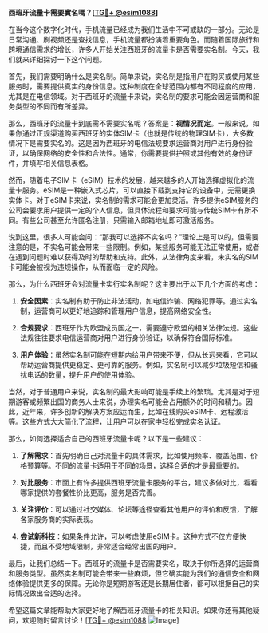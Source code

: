 **西班牙流量卡需要實名嗎？[[TG💪+ @esim1088](https://t.me/s/esim1088)]**

在当今这个数字化时代，手机流量已经成为我们生活中不可或缺的一部分。无论是日常沟通、刷视频还是查找信息，手机流量都扮演着重要角色。而随着国际旅行和跨境通信需求的增长，许多人开始关注西班牙的流量卡是否需要实名制。今天，我们就来详细探讨一下这个问题。

首先，我们需要明确什么是实名制。简单来说，实名制是指用户在购买或使用某些服务时，需要提供真实的身份信息。这种制度在全球范围内都有不同程度的应用，尤其是在电信领域。对于西班牙的流量卡来说，实名制的要求可能会因运营商和服务类型的不同而有所差异。

那么，西班牙的流量卡到底需不需要实名呢？答案是：**视情况而定**。一般来说，如果你通过正规渠道购买西班牙的实体SIM卡（也就是传统的物理SIM卡），大多数情况下是需要实名的。这是因为西班牙的电信法规要求运营商对用户进行身份验证，以确保网络的安全性和合法性。通常，你需要提供护照或其他有效的身份证件，并填写相关信息表格。

然而，随着电子SIM卡（eSIM）技术的发展，越来越多的人开始选择虚拟化的流量卡服务。eSIM是一种嵌入式芯片，可以直接下载到支持它的设备中，无需更换实体卡。对于eSIM卡来说，实名制的需求可能会更加灵活。许多提供eSIM服务的公司会要求用户提供一定的个人信息，但具体流程和要求可能与传统SIM卡有所不同。有些公司甚至允许匿名注册，只需输入邮箱地址即可激活服务。

说到这里，很多人可能会问：“那我可以选择不实名吗？”理论上是可以的，但需要注意的是，不实名可能会带来一些限制。例如，某些服务可能无法正常使用，或者在遇到问题时难以获得及时的帮助和支持。此外，从法律角度来看，未实名的SIM卡可能会被视为违规操作，从而面临一定的风险。

那么，为什么西班牙会对流量卡实行实名制呢？这主要出于以下几个方面的考虑：

1. **安全因素**：实名制有助于防止非法活动，如电信诈骗、网络犯罪等。通过实名制，运营商可以更好地追踪和管理用户信息，提高网络安全性。
   
2. **合规要求**：西班牙作为欧盟成员国之一，需要遵守欧盟的相关法律法规。这些法规往往要求电信运营商对用户进行身份验证，以确保符合国际标准。

3. **用户体验**：虽然实名制可能在短期内给用户带来不便，但从长远来看，它可以帮助运营商提供更稳定、更可靠的服务。例如，实名制可以减少垃圾短信和骚扰电话的数量，提升用户的使用体验。

当然，对于普通用户来说，实名制的最大影响可能是手续上的繁琐。尤其是对于短期游客或频繁出国的商务人士来说，办理实名可能会占用额外的时间和精力。因此，近年来，许多创新的解决方案应运而生，比如在线购买eSIM卡、远程激活等。这些方式大大简化了流程，让用户可以在家中轻松完成实名认证。

那么，如何选择适合自己的西班牙流量卡呢？以下是一些建议：

1. **了解需求**：首先明确自己对流量卡的具体需求，比如使用频率、覆盖范围、价格预算等。不同的流量卡适用于不同的场景，选择合适的才是最重要的。

2. **对比服务**：市面上有许多提供西班牙流量卡服务的平台，建议多做对比，看看哪家提供的套餐性价比更高，服务是否完善。

3. **关注评价**：可以通过社交媒体、论坛等途径查看其他用户的评价和反馈，了解各家服务商的实际表现。

4. **尝试新科技**：如果条件允许，可以考虑使用eSIM卡。这种方式不仅方便快捷，而且不受地域限制，非常适合经常出国的用户。

最后，让我们总结一下。西班牙的流量卡是否需要实名，取决于你所选择的运营商和服务类型。虽然实名制可能会带来一些麻烦，但它确实能为我们的通信安全和网络体验提供更多的保障。无论你是短期游客还是长期居住者，都可以根据自己的实际情况做出合适的选择。

希望这篇文章能帮助大家更好地了解西班牙流量卡的相关知识。如果你还有其他疑问，欢迎随时留言讨论！[[TG💪+ @esim1088](https://t.me/s/esim1088) ![Image](https://i.postimg.cc/4NQfJmqS/Snipaste-2025-05-13-00-14-12.png)]